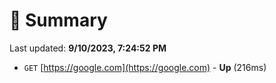 # 📖 Summary
Last updated: **9/10/2023, 7:24:52 PM**

- `GET` [https://google.com](https://google.com) - **Up** (216ms)
